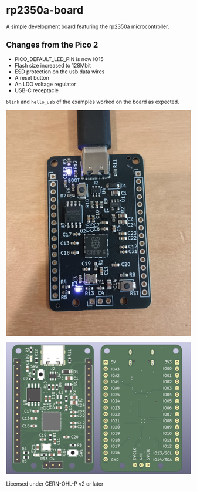 # rp2350a-board
A simple development board featuring the rp2350a microcontroller.

## Changes from the Pico 2

- PICO_DEFAULT_LED_PIN is now IO15
- Flash size increased to 128Mbit
- ESD protection on the usb data wires
- A reset button
- An LDO voltage regulator
- USB-C receptacle

`blink` and `hello_usb` of the examples worked on the board as expected.

![A photo of the board](images/board_picture.jpg)

![3D render of the board](images/board_3d.png)


Licensed under CERN-OHL-P v2 or later
